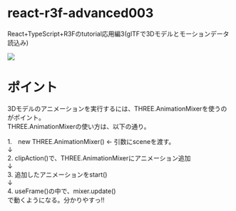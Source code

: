 # react-r3f-advanced003
React+TypeScript+R3Fのtutorial応用編3(glTFで3Dモデルとモーションデータ読込み)

![](https://storage.googleapis.com/zenn-user-upload/26951f09783d-20240104.png)

# ポイント
3Dモデルのアニメーションを実行するには、THREE.AnimationMixerを使うのがポイント。<br/>
THREE.AnimationMixerの使い方は、以下の通り。<br/>

1.　new THREE.AnimationMixer() ← 引数にsceneを渡す。<br/>
 ↓<br/>
2. clipAction()で、THREE.AnimationMixerにアニメーション追加<br/>
 ↓<br/>
3. 追加したアニメーションをstart()<br/>
 ↓<br/>
4. useFrame()の中で、mixer.update()<br/>
で動くようになる。分かりやすっ!!
